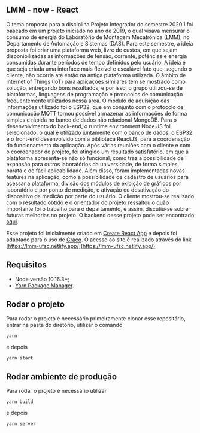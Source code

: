 ## LMM - now - React

O tema proposto para a disciplina Projeto Integrador do semestre 2020.1 foi baseado em um projeto iniciado no ano de 2019, o qual visava mensurar o consumo de energia do Laboratório de Montagem Mecatrônica (LMM), no Departamento de Automação e Sistemas (DAS). Para este semestre, a ideia proposta foi criar uma plataforma web, livre de custos, em que sejam disponibilizadas as informações de tensão, corrente, potências e energia consumidas durante períodos de tempo definidos pelo usuário. A ideia é que seja criada uma interface mais flexível e escalável fato que, segundo o cliente, não ocorria até então na antiga plataforma utilizada. O âmbito de Internet of Things (IoT) para aplicações similares tem se mostrado como solução, entregando bons resultados, e por isso, o grupo utilizou-se de plataformas, linguagens de programação e protocolos de comunicação frequentemente utilizados nessa área. O módulo de aquisição das informações utilizado foi o ESP32, que em conjunto com o protocolo de comunicação MQTT tornou possível armazenar as informações de forma simples e rápida no banco de dados não relacional MongoDB. Para o desenvolvimento do back-end, o runtime environment Node.JS foi selecionado, o qual é utilizado juntamente com o banco de dados, o ESP32 e o front-end desenvolvido com a biblioteca ReactJS, para a coordenação do funcionamento da aplicação. Após várias reuniões com o cliente e com o coordenador do projeto, foi atingido um resultado satisfatório, em que a plataforma apresenta-se não só funcional, como traz a possibilidade de expansão para outros laboratórios da universidade, de forma simples, barata e de fácil aplicabilidade. Além disso, foram implementadas novas features na aplicação, como a possibilidade de cadastro de usuários para acessar a plataforma, divisão dos módulos de exibição de gráficos por laboratório e por ponto de medição, e ativação ou desativação do dispositivo de medição por parte do usuário. O cliente mostrou-se realizado com o resultado obtido e o orientador do projeto ressaltou o quão importante foi o trabalho para o departamento, e assim, discutiu-se sobre futuras melhorias no projeto. O backend desse projeto pode ser encontrado [aqui](https://github.com/RhannaAuler/MongoMQTT).

Esse projeto foi inicialmente criado em [Create React App](https://github.com/facebook/create-react-app) e depois foi adaptado para o uso de [Craco](https://github.com/gsoft-inc/craco). O acesso ao site é realizado através do link [https://lmm-ufsc.netlify.app/](https://lmm-ufsc.netlify.app/)

## Requisitos

- Node versão 10.16.3+;
- [Yarn Package Manager](https://yarnpkg.com/lang/en/).

## Rodar o projeto

Para rodar o projeto é necessário primeiramente clonar esse repositário, entrar na pasta do diretório, utilizar o comando

```
yarn
```

e depois

```
yarn start
```

## Rodar ambiente de produção

Para rodar o projeto é necessário utilizar

```
yarn build
```

e depois

```
yarn server
```
